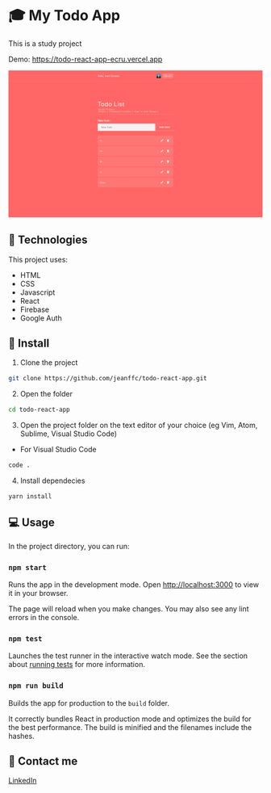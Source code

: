 # 🎓 My Todo App

This is a study project

Demo: <a href="https://todo-react-app-ecru.vercel.app">https://todo-react-app-ecru.vercel.app</a>

![My Todo App](/src/assets/imgs/todo-app.png)

## 📌 Technologies

This project uses:

- HTML
- CSS
- Javascript
- React
- Firebase
- Google Auth

## 🚀 Install

1. Clone the project

```bash
git clone https://github.com/jeanffc/todo-react-app.git
```

2. Open the folder

```bash
cd todo-react-app
```

3. Open the project folder on the text editor of your choice (eg Vim, Atom, Sublime, Visual Studio Code)

- For Visual Studio Code

```bash
code .
```

4. Install dependecies

```bash
yarn install
```

## 💻 Usage

In the project directory, you can run:

### `npm start`

Runs the app in the development mode. Open [http://localhost:3000](http://localhost:3000) to view it in your browser.

The page will reload when you make changes. You may also see any lint errors in the console.

### `npm test`

Launches the test runner in the interactive watch mode. See the section about [running tests](https://facebook.github.io/create-react-app/docs/running-tests) for more information.

### `npm run build`

Builds the app for production to the `build` folder.

It correctly bundles React in production mode and optimizes the build for the best performance. The build is minified and the filenames include the hashes.

## 📱 Contact me

<a href="https://www.linkedin.com/in/jeancampos/"> LinkedIn</a>
